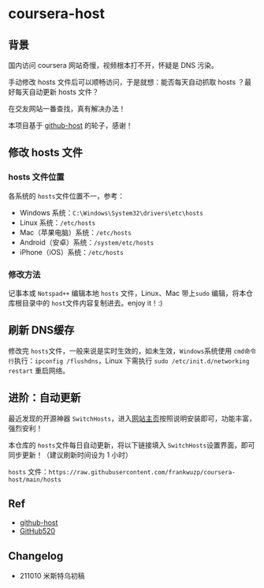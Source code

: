 # coursera-host

## 背景

国内访问 coursera 网站奇慢，视频根本打不开，怀疑是 DNS 污染。

手动修改 hosts 文件后可以顺畅访问，于是就想：能否每天自动抓取 hosts ？最好每天自动更新 hosts 文件？

在交友网站一番查找，真有解决办法！

本项目基于 [github-host](https://github.com/jianboy/github-host) 的轮子，感谢！

## 修改 hosts 文件

### hosts 文件位置

各系统的 `hosts`文件位置不一，参考：

- Windows 系统：`C:\Windows\System32\drivers\etc\hosts`
- Linux 系统：`/etc/hosts`
- Mac（苹果电脑）系统：`/etc/hosts`
- Android（安卓）系统：`/system/etc/hosts`
- iPhone（iOS）系统：`/etc/hosts`

### 修改方法

记事本或 `Notspad++` 编辑本地 `hosts` 文件，Linux、Mac 带上`sudo` 编辑，将本仓库根目录中的 `host`文件内容复制进去。enjoy it！:)

## 刷新 DNS缓存

修改完 `hosts`文件，一般来说是实时生效的，如未生效，`Windows`系统使用 `cmd命令行`执行：`ipconfig /flushdns`，Linux 下需执行 `sudo /etc/init.d/networking restart` 重启网络。

## 进阶：自动更新

最近发现的开源神器 `SwitchHosts`，进入[网站主页](https://swh.app/zh/)按照说明安装即可，功能丰富，强烈安利！

本仓库的 `hosts`文件每日自动更新，将以下链接填入 `SwitchHosts`设置界面，即可同步更新！（建议刷新时间设为 1 小时）

`hosts` 文件：`https://raw.githubusercontent.com/frankwuzp/coursera-host/main/hosts`

## Ref

- [github-host](https://github.com/jianboy/github-host)
- [GitHub520](https://github.com/521xueweihan/GitHub520#readme)

## Changelog

- 211010 米斯特乌初稿


